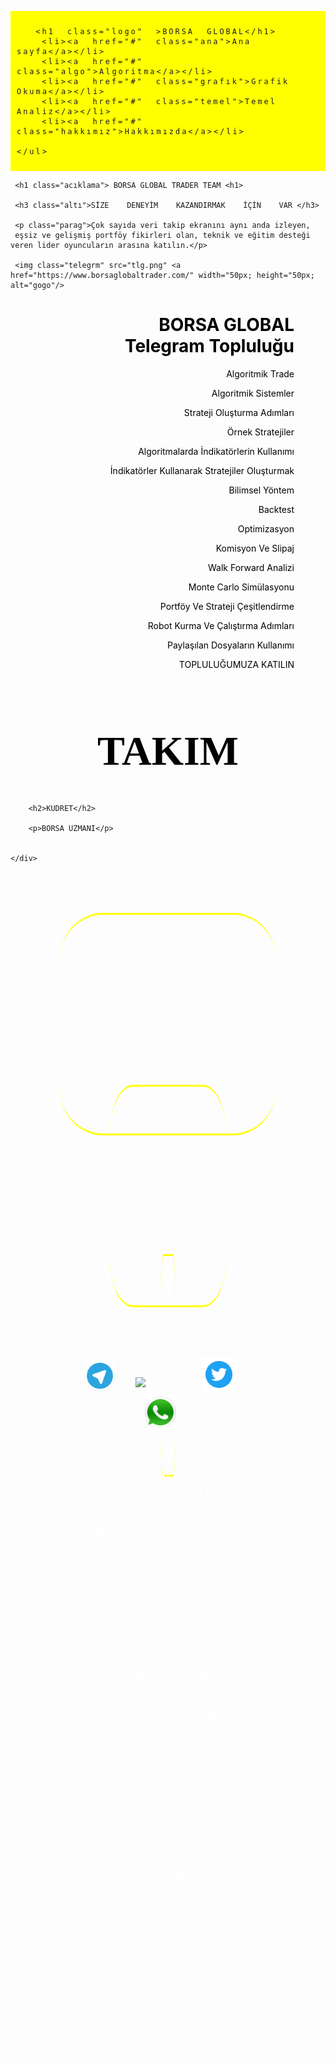 <DOCTYPE html>
<meta charset="utf-8>
<link href="https://fonts.googleapis.com/icon?family=Material+Icons"
      rel="stylesheet">
<html>
  <head>
      <title>BORSA GLOBAL</title>
      <link href="https://fonts.googleapis.com/icon?family=Material+Icons"
      rel="stylesheet">
 <style>
 
   body{margin:0;}
   
  .sayfa
{ 
   background-image:url(arka.png);
   background-size:100% 100%;
   background-repeat:no-repeat;
   
} 
  
ul>li>a
{
    writing-mode:horizontal-tb;
	text-decoration:none;
}
ul>li
{
    list-style-type:none; 
	display:inline; 
	font-size:18px;
	border-right:1px solid black;
	padding-right:5px;
}
.logo
{
    display:inline; 
	background:yellow; 
	margin-right:11%;
	font-size:34px;
	cursor:pointer;
	font-family:Perpetua;
	border:5px ridge blue;
	border-radius:30px;
	padding:1px 30px;
	position:relative;
    animation-name:logo;
    animation-duration:30s;
    animation-iteration-count:infinite;
}
@keyframes logo
{
    10% {left:0; top:0;}
    50% {left:150; top:0px;}
    100% {left:0; top:0;}
}
ul
{
    background:yellow; 
	padding:10px; 
	letter-spacing:3px;
	word-spacing:10px;
}
.ana:hover
{
    color:red;
}
.acıklama{font-size:44px; text-align:center;}
.altı{font-size:24px; text-align:center; }

.parag{text-align:center; }

.gorsel{width:100%;}




.telegrm{ padding:20px;}

.telegrm{
   position:relative;
   animation-name:telegrm;
   animation-duration:6s;
   animation-iteration-count:infinite;
}

@keyframes telegrm{
 5%  {left:0;  top:0; }
 52% {left:1170px; top:0; }
 100% {left:0; top:0; } 
}

.kutucuk
{
    display:flex;
	padding:20px;
	
}

.kutu1
{
   border-radius:20%;
   height:350px;
   font-size:24px;
   text-align:center;
   margin:80px;
   color:white;
   border-bottom:3px solid yellow;
   border-top:3px solid yellow;
   background-image:url(kudret.png);
   background-size:100% 350px;
   background-repeat:no-repeat;

}
.kutu1:hover
{
    box-shadow:0 2px 0 3px; color:yellow;
}
.kutu2
{
   border-radius:20%;
   height:350px;
   font-size:24px;
   text-align:center;
   margin:80px;
   color:white;
   border-bottom:3px solid yellow;
   border-top:3px solid yellow;
   background-image:url(yoldas.png);
   background-size:100% 350px;
   background-repeat:no-repeat;

}
.kutu2:hover
{
    box-shadow:0 2px 0 3px; color:yellow;
}
.kutu3
{
   border-radius:20%;
   height:350px;
   font-size:20px;
   text-align:center;
   margin:80px;
   color:white;
   border-bottom:3px solid yellow;
   border-top:3px solid yellow;
   background-image:url(devrım.png);
   background-size:100% 350px;
   background-repeat:no-repeat;

}
.kutu3:hover
{
    box-shadow:0 2px 0 3px; color:yellow;
}
.kutu4
{
   border-radius:20%;
   height:350px;
   font-size:22px;
   text-align:center;
   margin:80px;
   color:white;
   border-bottom:3px solid yellow;
   border-top:3px solid yellow;
   background-image:url(ottoman.png);
   background-size:100% 350px;
   background-repeat:no-repeat;

}
.kutu4:hover
{
    box-shadow:0 2px 0 3px; color:yellow;
}
.takım{color:black; font-size:66px; text-align:center; font-family:perpetua;}
.tanıtım
{
  color:black; 
  text-align:right; 
  padding-right:50px;
  background-image:url(robot.png);
  background-size:65% 500px;
  background-repeat:no-repeat;
}
.uyarı
{
  color:white;
  margin-left:10px;
}
.telegrmm{margin-right:25px;}
.telegrmmm{margin-right:25px;}
.telegrmmmm{margin-right:25px;}
.telegrmmmmm{margin-right:25px;}

.son
{
   background-image:url(cımen.png);
   background-size:100% 300px;
   background-repeat:no-repeat;
}
   </style>
  </head>
 <body class="sayfa">
  <div id="baslık">
   <ul class="menuu">

	  <h1 class="logo" >BORSA GLOBAL</h1>
	  <li><a href="#" class="ana">Ana sayfa</a></li>
	  <li><a href="#" class="algo">Algoritma</a></li>
	  <li><a href="#" class="grafık">Grafik Okuma</a></li>
	  <li><a href="#" class="temel">Temel Analiz</a></li>
	  <li><a href="#" class="hakkımız">Hakkımızda</a></li>

    </ul>
   </div>
<div class="acılıs">
     
	 <h1 class="acıklama"> BORSA GLOBAL TRADER TEAM <h1>
     
	 <h3 class="altı">SİZE    DENEYİM    KAZANDIRMAK    İÇİN    VAR </h3>
     
	 <p class="parag">Çok sayıda veri takip ekranını aynı anda izleyen, 
     eşsiz ve gelişmiş portföy fikirleri olan, teknik ve eğitim desteği veren lider oyuncuların arasına katılın.</p>
     
	 <img class="telegrm" src="tlg.png" <a href="https://www.borsaglobaltrader.com/" width="50px; height="50px; alt="gogo"/>


  </div>
<div class="tanıtım">
<h1 class="borsa">
BORSA GLOBAL<br>
Telegram Topluluğu</h1> 

<p>Algoritmik Trade<br>

Algoritmik Sistemler<br>

Strateji Oluşturma Adımları<br>

Örnek Stratejiler<br>

Algoritmalarda İndikatörlerin Kullanımı <br>

İndikatörler Kullanarak Stratejiler Oluşturmak<br>

Bilimsel Yöntem<br>

Backtest<br>

Optimizasyon<br>

Komisyon Ve Slipaj<br>

Walk Forward Analizi<br>

Monte Carlo Simülasyonu<br>

Portföy Ve Strateji Çeşitlendirme<br>

Robot Kurma Ve Çalıştırma Adımları<br>

Paylaşılan Dosyaların Kullanımı<br>

TOPLULUĞUMUZA KATILIN</p>
 
</div>
 <h1 class="takım">TAKIM</h1>
<div class="kutucuk">
  
  <div class="kutu1">
        
		<h2>KUDRET</h2>
		
		<p>BORSA UZMANI</p>
		
	
	</div>
<div class="kutu2">
        
		<h2>DEVRİM</h2>
		
		<p>TRADER</p>
		
	
	</div>
<div class="kutu3">
        
		<h2>OTTOMAN</h2>
		
		<p>TRADER</p>
		
	
	</div>
<div class="kutu4">
        
		<h2>YOLDAŞ</h2>
		
		<p>TEKNİKER</p>
		
	
   </div>
  </div>
  
<div class="son">
   <img class="telegrmm" src="tlg.png"  width="50px; height="50px; alt="gogo"/>
   <img class="telegrmmm" src="ınsss.png"  width="50px; height="50px; alt="gogo"/>
   <img class="telegrmmmm" src="twt.png"  width="55px; height="55px; alt="gogo"/>
   <img class="telegrmmmmm" src="whtsap.png"  width="55px; height="55px; alt="gogo"/>
   <p class="uyarı">Piyasası Kurulunun <br>
   "Yatırım Hizmetleri ve Faaliyetleri İle Yan Hizmetlere İlişkin Esaslar"<br>
   Hakkında Tebliği Uyarınca Yayınlanması Zorunlu Olan Uyarı Notu: <br>
   Burada yer alan her türlü yatırım bilgi,<br>
   yorum ve tavsiyeleri yatırım danışmanlığı kapsamında değildir.<br>
   Yatırım danışmanlığı hizmeti, <br>
   yetkili kuruluşlar tarafından kişilerin risk ve getiri tercihleri dikkate alınarak kişiye özel sunulmaktadır. <br>
   Burada yer alan yorum ve tavsiyeler ise genel niteliktedir.<br>
   Bu tavsiyeler mali durumunuz ile risk ve getiri tercihlerinize uygun olmayabilir. <br>
   Bu nedenle, sadece burada yer alan bilgilere dayanılarak yatırım kararı verilmesi beklentilerinize uygun sonuçlar doğurmayabilir.</p>
  
									  </div>
									  </html>
